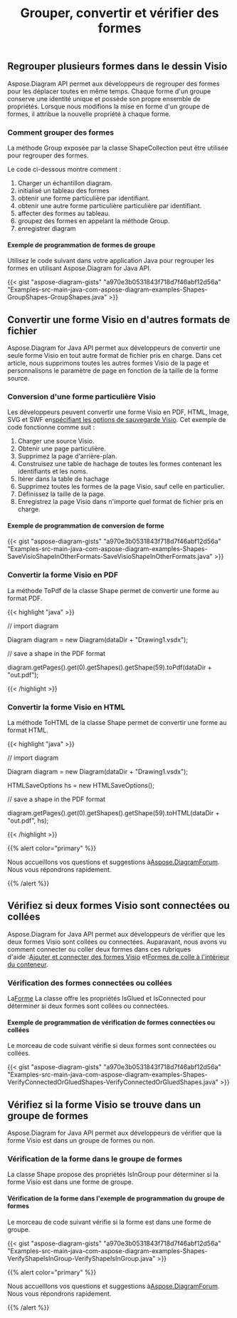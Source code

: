 ﻿---
title: Grouper, convertir et vérifier des formes
type: docs
weight: 50
url: /fr/java/group-convert-and-verify-shapes/
---
## **Regrouper plusieurs formes dans le dessin Visio**
Aspose.Diagram API permet aux développeurs de regrouper des formes pour les déplacer toutes en même temps. Chaque forme d'un groupe conserve une identité unique et possède son propre ensemble de propriétés. Lorsque nous modifions la mise en forme d'un groupe de formes, il attribue la nouvelle propriété à chaque forme.
### **Comment grouper des formes**
La méthode Group exposée par la classe ShapeCollection peut être utilisée pour regrouper des formes.

Le code ci-dessous montre comment :

1. Charger un échantillon diagram.
1. initialisé un tableau des formes
1. obtenir une forme particulière par identifiant.
1. obtenir une autre forme particulière particulière par identifiant.
1. affecter des formes au tableau.
1. groupez des formes en appelant la méthode Group.
1. enregistrer diagram
#### **Exemple de programmation de formes de groupe**
Utilisez le code suivant dans votre application Java pour regrouper les formes en utilisant Aspose.Diagram for Java API.

{{< gist "aspose-diagram-gists" "a970e3b0531843f718d7f46abf12d56a" "Examples-src-main-java-com-aspose-diagram-examples-Shapes-GroupShapes-GroupShapes.java" >}}
## **Convertir une forme Visio en d'autres formats de fichier**
Aspose.Diagram for Java API permet aux développeurs de convertir une seule forme Visio en tout autre format de fichier pris en charge. Dans cet article, nous supprimons toutes les autres formes Visio de la page et personnalisons le paramètre de page en fonction de la taille de la forme source.
### **Conversion d'une forme particulière Visio**
 Les développeurs peuvent convertir une forme Visio en PDF, HTML, Image, SVG et SWF en[spécifiant les options de sauvegarde Visio]().
Cet exemple de code fonctionne comme suit :

1. Charger une source Visio.
1. Obtenir une page particulière.
1. Supprimez la page d'arrière-plan.
1. Construisez une table de hachage de toutes les formes contenant les identifiants et les noms.
1. Itérer dans la table de hachage
1. Supprimez toutes les formes de la page Visio, sauf celle en particulier.
1. Définissez la taille de la page.
1. Enregistrez la page Visio dans n'importe quel format de fichier pris en charge.
#### **Exemple de programmation de conversion de forme**
{{< gist "aspose-diagram-gists" "a970e3b0531843f718d7f46abf12d56a" "Examples-src-main-java-com-aspose-diagram-examples-Shapes-SaveVisioShapeInOtherFormats-SaveVisioShapeInOtherFormats.java" >}}
### **Convertir la forme Visio en PDF**
La méthode ToPdf de la classe Shape permet de convertir une forme au format PDF.

{{< highlight "java" >}}

 // import diagram

Diagram diagram = new Diagram(dataDir + "Drawing1.vsdx");

// save a shape in the PDF format

diagram.getPages().get(0).getShapes().getShape(59).toPdf(dataDir + "out.pdf");

{{< /highlight >}}
### **Convertir la forme Visio en HTML**
La méthode ToHTML de la classe Shape permet de convertir une forme au format HTML.

{{< highlight "java" >}}

 // import diagram

Diagram diagram = new Diagram(dataDir + "Drawing1.vsdx");

HTMLSaveOptions hs = new HTMLSaveOptions();

// save a shape in the PDF format

diagram.getPages().get(0).getShapes().getShape(59).toHTML(dataDir + "out.pdf", hs);

{{< /highlight >}}

{{% alert color="primary" %}} 

 Nous accueillons vos questions et suggestions à[Aspose.DiagramForum](https://forum.aspose.com/c/diagram/17). Nous vous répondrons rapidement.

{{% /alert %}} 
## **Vérifiez si deux formes Visio sont connectées ou collées**
 Aspose.Diagram for Java API permet aux développeurs de vérifier que les deux formes Visio sont collées ou connectées. Auparavant, nous avons vu comment connecter ou coller deux formes dans ces rubriques d'aide :[Ajouter et connecter des formes Visio](/diagram/fr/java/add-and-connect-visio-shapes/) et[Formes de colle à l'intérieur du conteneur](/diagram/fr/java/working-with-shapes-gluing/).
### **Vérification des formes connectées ou collées**
 La[Forme](https://reference.aspose.com/diagram/java/com.aspose.diagram/shape) La classe offre les propriétés IsGlued et IsConnected pour déterminer si deux formes sont collées ou connectées.
#### **Exemple de programmation de vérification de formes connectées ou collées**
Le morceau de code suivant vérifie si deux formes sont connectées ou collées.

{{< gist "aspose-diagram-gists" "a970e3b0531843f718d7f46abf12d56a" "Examples-src-main-java-com-aspose-diagram-examples-Shapes-VerifyConnectedOrGluedShapes-VerifyConnectedOrGluedShapes.java" >}}
## **Vérifiez si la forme Visio se trouve dans un groupe de formes**
Aspose.Diagram for Java API permet aux développeurs de vérifier que la forme Visio est dans un groupe de formes ou non.
### **Vérification de la forme dans le groupe de formes**
La classe Shape propose des propriétés IsInGroup pour déterminer si la forme Visio est dans une forme de groupe.
#### **Vérification de la forme dans l'exemple de programmation du groupe de formes**
Le morceau de code suivant vérifie si la forme est dans une forme de groupe.

{{< gist "aspose-diagram-gists" "a970e3b0531843f718d7f46abf12d56a" "Examples-src-main-java-com-aspose-diagram-examples-Shapes-VerifyShapeIsInGroup-VerifyShapeIsInGroup.java" >}}

{{% alert color="primary" %}} 

 Nous accueillons vos questions et suggestions à[Aspose.DiagramForum](https://forum.aspose.com/c/diagram/17). Nous vous répondrons rapidement.

{{% /alert %}}
